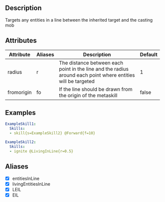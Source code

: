 ## Description
Targets any entities in a line between the inherited target and the casting mob


## Attributes
| Attribute | Aliases   | Description                                                          | Default |
|-----------|-----------|----------------------------------------------------------------------|---------|
| radius    | r         | The distance between each point in the line and the radius around each point where entities will be targeted                                                                | 1       |
| fromorigin| fo        | If the line should be drawn from the origin of the metaskill         | false   |


## Examples
```yaml
ExampleSkill1:
  Skills:
  - skill{s=ExampleSkill2} @Forward{f=10}

ExampleSkill2:
  Skills:
  - ignite @LivingInLine{r=0.5}
```


## Aliases
- [x] entitiesInLine
- [x] livingEntitiesInLine
- [x] LEIL
- [x] EIL